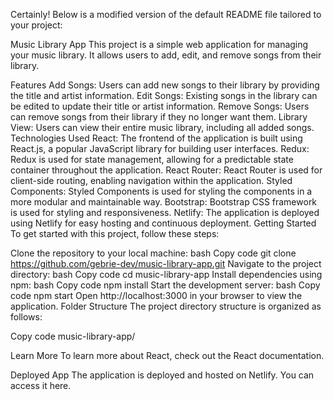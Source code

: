 
Certainly! Below is a modified version of the default README file tailored to your project:

Music Library App
This project is a simple web application for managing your music library. It allows users to add, edit, and remove songs from their library.

Features
Add Songs: Users can add new songs to their library by providing the title and artist information.
Edit Songs: Existing songs in the library can be edited to update their title or artist information.
Remove Songs: Users can remove songs from their library if they no longer want them.
Library View: Users can view their entire music library, including all added songs.
Technologies Used
React: The frontend of the application is built using React.js, a popular JavaScript library for building user interfaces.
Redux: Redux is used for state management, allowing for a predictable state container throughout the application.
React Router: React Router is used for client-side routing, enabling navigation within the application.
Styled Components: Styled Components is used for styling the components in a more modular and maintainable way.
Bootstrap: Bootstrap CSS framework is used for styling and responsiveness.
Netlify: The application is deployed using Netlify for easy hosting and continuous deployment.
Getting Started
To get started with this project, follow these steps:

Clone the repository to your local machine:
bash
Copy code
git clone https://github.com/gebrie-dev/music-library-app.git
Navigate to the project directory:
bash
Copy code
cd music-library-app
Install dependencies using npm:
bash
Copy code
npm install
Start the development server:
bash
Copy code
npm start
Open http://localhost:3000 in your browser to view the application.
Folder Structure
The project directory structure is organized as follows:


Copy code
music-library-app/

Learn More
To learn more about React, check out the React documentation.

Deployed App
The application is deployed and hosted on Netlify. You can access it here.

